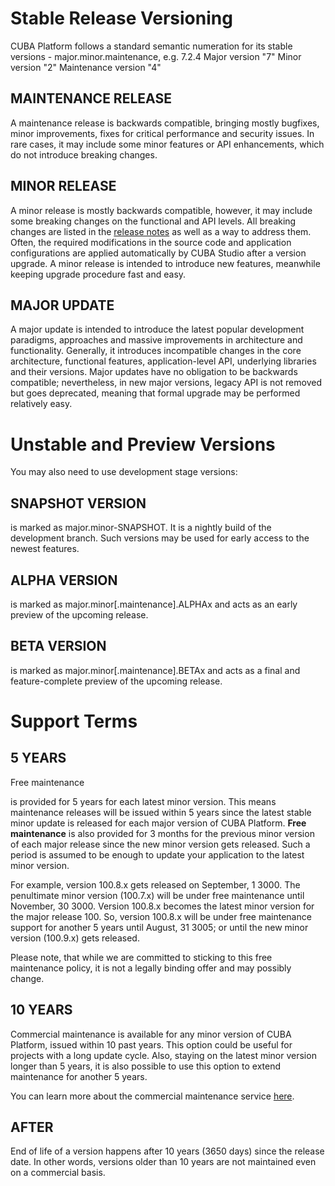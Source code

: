 # Stable Release Versioning
CUBA Platform follows a standard semantic numeration for its stable versions - major.minor.maintenance, e.g. 7.2.4
Major version "7"
Minor version "2"
Maintenance version "4"

## MAINTENANCE RELEASE
A maintenance release is backwards compatible, bringing mostly bugfixes, minor improvements, fixes for critical performance and security issues. In rare cases, it may include some minor features or API enhancements, which do not introduce breaking changes.

## MINOR RELEASE
A minor release is mostly backwards compatible, however, it may include some breaking changes on the functional and API levels. All breaking changes are listed in the [release notes](https://www.cuba-platform.com/download/previous-platform/) as well as a way to address them. Often, the required modifications in the source code and application configurations are applied automatically by CUBA Studio after a version upgrade. A minor release is intended to introduce new features, meanwhile keeping upgrade procedure fast and easy.

## MAJOR UPDATE
A major update is intended to introduce the latest popular development paradigms, approaches and massive improvements in architecture and functionality. Generally, it introduces incompatible changes in the core architecture, functional features, application-level API, underlying libraries and their versions. Major updates have no obligation to be backwards compatible; nevertheless, in new major versions, legacy API is not removed but goes deprecated, meaning that formal upgrade may be performed relatively easy.

# Unstable and Preview Versions
You may also need to use development stage versions:

## SNAPSHOT VERSION
is marked as
major.minor-SNAPSHOT.
It is a nightly build of the development branch. Such versions may be used for early access to the newest features.

## ALPHA VERSION
is marked as
major.minor[.maintenance].ALPHAx
and acts as an early preview of the upcoming release.

## BETA VERSION
is marked as
major.minor[.maintenance].BETAx
and acts as a final and feature-complete preview of the upcoming release.

# Support Terms

## 5 YEARS
Free maintenance

is provided for 5 years for each latest minor version. This means maintenance releases will be issued within 5 years since the latest stable minor update is released for each major version of CUBA Platform. **Free maintenance** is also provided for 3 months for the previous minor version of each major release since the new minor version gets released. Such a period is assumed to be enough to update your application to the latest minor version.

For example, version 100.8.x gets released on September, 1 3000. The penultimate minor version (100.7.x) will be under free maintenance until November, 30 3000. Version 100.8.x becomes the latest minor version for the major release 100. So, version 100.8.x will be under free maintenance support for another 5 years until August, 31 3005; or until the new minor version (100.9.x) gets released.

Please note, that while we are committed to sticking to this free maintenance policy, it is not a legally binding offer and may possibly change.

## 10 YEARS

Commercial maintenance
is available for any minor version of CUBA Platform, issued within 10 past years. This option could be useful for projects with a long update cycle. Also, staying on the latest minor version longer than 5 years, it is also possible to use this option to extend maintenance for another 5 years.

You can learn more about the commercial maintenance service [here](https://www.haulmont.com/services/cuba-platform-services/support/).

## AFTER

End of life
of a version happens after 10 years (3650 days) since the release date. In other words, versions older than 10 years are not maintained even on a commercial basis.